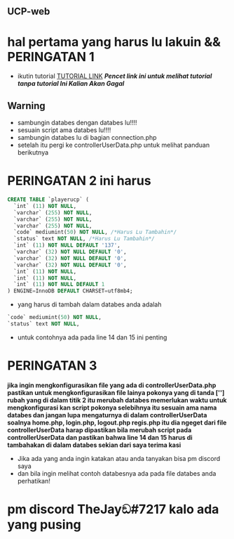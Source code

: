 ## UCP-web 

# hal pertama yang harus lu lakuin && PERINGATAN 1    

* ikutin tutorial [TUTORIAL LINK](https://www.codingnepalweb.com/configure-xampp-to-send-mail-from-localhost/) ***Pencet link ini untuk melihat tutorial tanpa tutorial Ini Kalian Akan Gagal*** 

## Warning
* sambungin databes dengan databes lu!!!!
* sesuain script ama databes lu!!!!
* sambungin databes lu di bagian connection.php
* setelah itu pergi ke controllerUserData.php untuk melihat panduan berikutnya

# PERINGATAN  2   ini harus
```sql
CREATE TABLE `playerucp` (
  `int` (11) NOT NULL,
  `varchar` (255) NOT NULL,
  `varchar` (255) NOT NULL,
  `varchar` (255) NOT NULL,
  `code` mediumint(50) NOT NULL, /*Harus Lu Tambahin*/
  `status` text NOT NULL, /*Harus Lu Tambahin*/
  `int` (11) NOT NULL DEFAULT '137', 
  `varchar` (32) NOT NULL DEFAULT '0',
  `varchar` (32) NOT NULL DEFAULT '0',
  `varchar` (32) NOT NULL DEFAULT '0',
  `int` (11) NOT NULL,
  `int` (11) NOT NULL,
  `int` (11) NOT NULL DEFAULT 1
) ENGINE=InnoDB DEFAULT CHARSET=utf8mb4;
```

* yang harus di tambah dalam databes anda adalah 
```sql
`code` mediumint(50) NOT NULL,
`status` text NOT NULL,
```
* untuk contohnya ada pada line 14 dan 15 ini penting

# PERINGATAN 3
**jika ingin mengkonfigurasikan file yang ada di controllerUserData.php pastikan untuk mengkonfigurasikan file lainya pokonya yang di tanda [''] rubah yang di dalam titik 2 itu merubah databes memerlukan waktu untuk mengkonfigurasi kan script
pokonya selebihnya itu sesuain ama nama databes dan jangan lupa mengaturnya di dalam controllerUserData soalnya home.php, login.php, logout.php regis.php itu dia ngeget dari file controllerUserData harap dipastikan bila merubah script pada controllerUserData 
dan pastikan bahwa line 14 dan 15 harus di tambahakan di dalam databes sekian dari saya terima kasi**


* Jika ada yang anda ingin katakan atau anda tanyakan bisa pm discord saya 
* dan bila ingin melihat contoh databesnya ada pada file databes anda perhatikan!


# pm discord TheJayඞ#7217 kalo ada yang pusing
